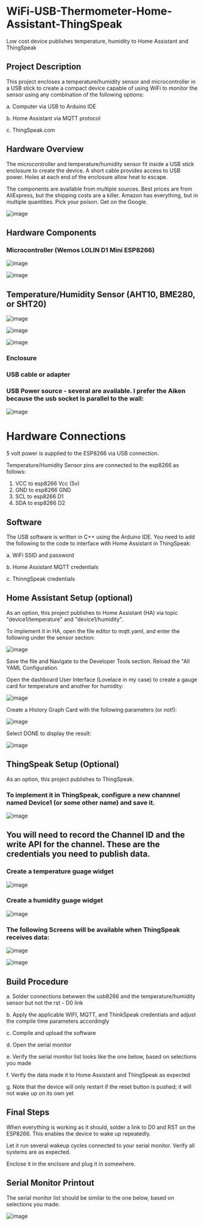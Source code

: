 # WiFi-USB-Thermometer-Home-Assistant-ThingSpeak
Low cost device publishes temperature, humidity to Home Assistant and ThingSpeak

## Project Description
This project encloses a temperature/humidity sensor and microcontroller in a USB stick to create a compact device capable of using WiFi to monitor the sensor using any combination of the following options:

a. Computer via USB to Arduino IDE

b. Home Assistant via MQTT protocol

c. ThingSpeak.com

## Hardware Overview
The microcontroller and temperature/humidity sensor fit inside a USB stick enclosure to create the device.  A short cable provides access to USB power.  Holes at each end of the enclosure allow heat to escape.

The components are available from multiple sources.  Best prices are from AliExpress, but the shipping costs are a killer.  Amazon has everything, but in multiple quantities.  Pick your poison.  Get on the Google.

![image](https://github.com/Bobbo117/WiFi-USB-Thermometer-Home-Assistant-ThingSpeak/blob/main/Images/Exploded_View.jpg)

## Hardware Components


### Microcontroller (Wemos LOLIN D1 Mini ESP8266) 

![image](https://github.com/user-attachments/assets/deb7757e-022d-40d1-9cd0-f9b4820fb36a)

![image](https://github.com/user-attachments/assets/30f0dc68-d9a5-49dc-9d5f-92cf92265db8)


## Temperature/Humidity Sensor (AHT10, BME280, or SHT20)

![image](https://github.com/Bobbo117/WiFi-USB-Thermometer-Home-Assistant-ThingSpeak/blob/main/Images/AHT10.jpg)


![image](https://github.com/Bobbo117/WiFi-USB-Thermometer-Home-Assistant-ThingSpeak/blob/main/Images/BME280.jpg)


![image](https://github.com/Bobbo117/WiFi-USB-Thermometer-Home-Assistant-ThingSpeak/blob/main/Images/SHT20.jpg)


### Enclosure

### USB cable or adapter

### USB Power source - several are available.  I prefer the Aiken because the usb socket is parallel to the wall:


![image](https://github.com/Bobbo117/WiFi-USB-Thermometer-Home-Assistant-ThingSpeak/blob/main/Images/power_adapters.jpg)


# Hardware Connections

5 volt power is supplied to the ESP8266 via USB connection.

Temperature/Humidity Sensor pins are connected to the esp8266 as follows:

1. VCC to esp8266 Vcc (5v)
2. GND to esp8266 GND
3. SCL to esp8266 D1
4. SDA to esp8266 D2 

## Software
The USB software is written in C++ using the Arduino IDE.  You need to add the following to the code to interface with Home Assistant in ThingSpeak:

a. WiFi SSID and password

b. Home Assistant MQTT credentials

c. ThinngSpeak credentials

## Home Assistant Setup (optional)

As an option, this project publishes to Home Assistant (HA) via topic "device1/temperature" and "device1/humidity".

To implement it in HA, open the file editor to mqtt.yaml, and enter the following under the sensor section:


![image](https://github.com/Bobbo117/WiFi-USB-Thermometer-Home-Assistant-ThingSpeak/blob/main/Images/mqtt_yaml.jpg)


Save the file and Navigate to the Developer Tools section. Reload the "All YAML Configuration.

Open the dashboard User Interface (Lovelace in my case) to create a gauge card for temperature and another for humidity:


![image](https://github.com/Bobbo117/WiFi-USB-Thermometer-Home-Assistant-ThingSpeak/blob/main/Images/HA_guage_card.jpg)


Create a History Graph Card with the following parameters (or not!):


![image](https://github.com/Bobbo117/WiFi-USB-Thermometer-Home-Assistant-ThingSpeak/blob/main/Images/HA_history_card.jpg)


Select DONE to display the result:


![image](https://github.com/Bobbo117/WiFi-USB-Thermometer-Home-Assistant-ThingSpeak/blob/main/Images/HA.jpg)


## ThingSpeak Setup (Optional)

As an option, this project publishes to ThingSpeak.


### To implement it in ThingSpeak, configure a new channnel named Device1 (or some other name) and save it.


![image](https://github.com/Bobbo117/WiFi-USB-Thermometer-Home-Assistant-ThingSpeak/blob/main/Images/ThingSpeak_channel_settings.jpg)


## You will need to record the Channel ID and the write API for the channel.  These are the credentials you need to publish data.



### Create a temperature guage widget

![image](https://github.com/Bobbo117/WiFi-USB-Thermometer-Home-Assistant-ThingSpeak/blob/main/Images/ThingSpeak_temperature_guage_config.jpg)

### Create a humidity guage widget


![image](https://github.com/Bobbo117/WiFi-USB-Thermometer-Home-Assistant-ThingSpeak/blob/main/Images/ThingSpeak_humidity_guage_config.jpg)


### The following Screens will be available when ThingSpeak receives data:


![image](https://github.com/Bobbo117/WiFi-USB-Thermometer-Home-Assistant-ThingSpeak/blob/main/Images/ThingSpeak_stats.jpg)


![image](https://github.com/Bobbo117/WiFi-USB-Thermometer-Home-Assistant-ThingSpeak/blob/main/Images/ThingSpeak_guages.jpg)


## Build Procedure

a. Solder connections betwwen the usb8266 and the temperature/humidity sensor but not the rst - D0 link

b. Apply the applicable WIFI, MQTT, and ThinkSpeak credentials and adjust the compile time parameters accordingly

c. Compile and upload the software

d. Open the serial monitor

e. Verify the serial monitor list looks like the one below, based on selections you made

f. Verify the data made it to Home Assistant and ThingSpeak as expected

g. Note that the device will only restart if the reset button is pushed; it will not wake up on its own yet

## Final Steps

When everything is working as it should, solder a link to D0 and RST on the ESP8266.  This enables the device to wake up repeatedly.

Let it run several wakeup cycles connected to your serial monitor.  Verify all systems are as expected.

Enclose it in the enclosre and plug it in somewhere.

## Serial Monitor Printout

The serial monitor list should be similar to the one below, based on selections you made:

![image](https://github.com/Bobbo117/WiFi-USB-Thermometer-Home-Assistant-ThingSpeak/blob/main/Images/printout.jpg)
